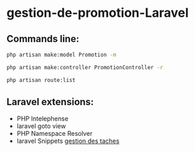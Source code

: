 # gestion-de-promotion-Laravel

## Commands line: 
```bash
php artisan make:model Promotion -m
```
```bash
php artisan make:controller PromotionController -r
```

```bash
php artisan route:list
```
## Laravel extensions:
- PHP Intelephense
- laravel goto view
- PHP Namespace Resolver
- laravel Snippets
[gestion des taches](https://jira.external-share.com/issue/19ee4a13-c6e1-4626-ab51-7fd68e0b400a)
